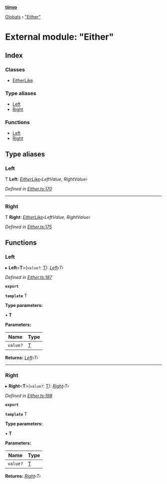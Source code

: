 **[tiinvo](../README.md)**

[Globals](../README.md) › ["Either"](_either_.md)

# External module: "Either"

## Index

### Classes

* [EitherLike](../classes/_either_.eitherlike.md)

### Type aliases

* [Left](_either_.md#left)
* [Right](_either_.md#right)

### Functions

* [Left](_either_.md#left)
* [Right](_either_.md#right)

## Type aliases

###  Left

Ƭ **Left**: *[EitherLike](../classes/_either_.eitherlike.md)‹LeftValue, RightValue›*

*Defined in [Either.ts:170](https://github.com/OctoD/tiinvo/blob/e0b0126/src/Either.ts#L170)*

___

###  Right

Ƭ **Right**: *[EitherLike](../classes/_either_.eitherlike.md)‹LeftValue, RightValue›*

*Defined in [Either.ts:175](https://github.com/OctoD/tiinvo/blob/e0b0126/src/Either.ts#L175)*

## Functions

###  Left

▸ **Left**<**T**>(`value?`: [T]()): *[Left]()‹T›*

*Defined in [Either.ts:187](https://github.com/OctoD/tiinvo/blob/e0b0126/src/Either.ts#L187)*

**`export`** 

**`template`** T

**Type parameters:**

▪ **T**

**Parameters:**

Name | Type |
------ | ------ |
`value?` | [T]() |

**Returns:** *[Left]()‹T›*

___

###  Right

▸ **Right**<**T**>(`value?`: [T]()): *[Right]()‹T›*

*Defined in [Either.ts:198](https://github.com/OctoD/tiinvo/blob/e0b0126/src/Either.ts#L198)*

**`export`** 

**`template`** T

**Type parameters:**

▪ **T**

**Parameters:**

Name | Type |
------ | ------ |
`value?` | [T]() |

**Returns:** *[Right]()‹T›*